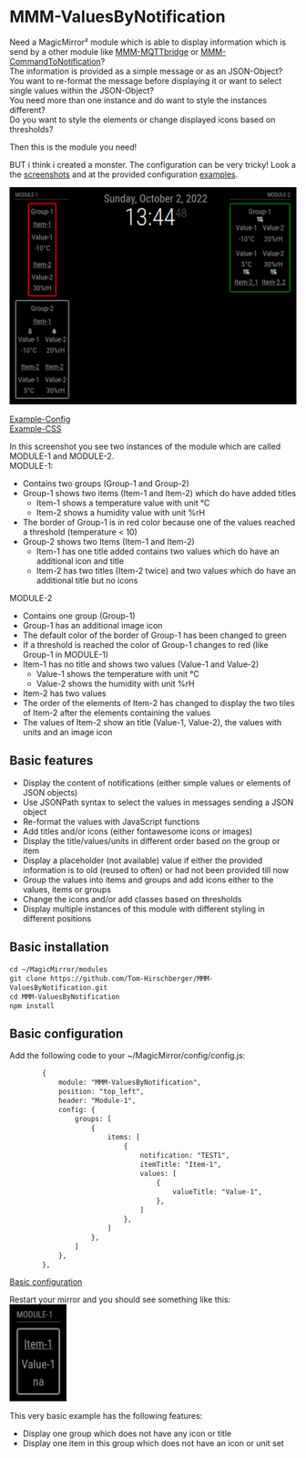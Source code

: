 # MMM-ValuesByNotification
Need a MagicMirror² module which is able to display information which is send by a other module like [MMM-MQTTbridge](https://github.com/sergge1/MMM-MQTTbridge) or [MMM-CommandToNotification](https://github.com/Tom-Hirschberger/MMM-CommandToNotification)?  
The information is provided as a simple message or as an JSON-Object?  
You want to re-format the message before displaying it or want to select single values within the JSON-Object?  
You need more than one instance and do want to style the instances different?  
Do you want to style the elements or change displayed icons based on thresholds?


Then this is the module you need!  

BUT i think i created a monster. The configuration can be very tricky!
Look a the <a href="doc/screenshots">screenshots</a> and at the provided configuration <a href="doc/configs">examples</a>.

<img src="doc/screenshots/twoModulesWarning.png" alt="Screen showing two intances of the module with differnt style" width="600px"/>

<a href="doc/configs/twoModulesOneWithAlert.config.js" target="_blank">Example-Config</a>  
<a href="doc/configs/twoModulesOneWithAlert.custom.css" target="_blank">Example-CSS</a>

In this screenshot you see two instances of the module which are called MODULE-1 and MODULE-2.  
MODULE-1:
* Contains two groups (Group-1 and Group-2)
* Group-1 shows two items (Item-1 and Item-2) which do have added titles
  * Item-1 shows a temperature value with unit °C
  * Item-2 shows a humidity value with unit %rH
* The border of Group-1 is in red color because one of the values reached a threshold (temperature < 10)
* Group-2 shows two Items (Item-1 and Item-2)
  * Item-1 has one title added contains two values which do have an additional icon and title
  * Item-2 has two titles (Item-2 twice) and two values which do have an additional title but no icons

MODULE-2
* Contains one group (Group-1)
* Group-1 has an additional image icon
* The default color of the border of Group-1 has been changed to green
* If a threshold is reached the color of Group-1 changes to red (like Group-1 in MODULE-1)
* Item-1 has no title and shows two values (Value-1 and Value-2)
  * Value-1 shows the temperature with unit °C
  * Value-2 shows the humidity with unit %rH
* Item-2 has two values
* The order of the elements of Item-2 has changed to display the two tiles of Item-2 after the elements containing the values
* The values of Item-2 show an title (Value-1, Value-2), the values with units and an image icon

## Basic features
* Display the content of notifications (either simple values or elements of JSON objects)
* Use JSONPath syntax to select the values in messages sending a JSON object
* Re-format the values with JavaScript functions
* Add titles and/or icons (either fontawesome icons or images)
* Display the title/values/units in different order based on the group or item
* Display a placeholder (not available) value if either the provided information is to old (reused to often) or had not been provided till now
* Group the values into items and groups and add icons either to the values, items or groups
* Change the icons and/or add classes based on thresholds
* Display multiple instances of this module with different styling in different positions

## Basic installation
```
cd ~/MagicMirror/modules
git clone https://github.com/Tom-Hirschberger/MMM-ValuesByNotification.git
cd MMM-ValuesByNotification
npm install
```

## Basic configuration
Add the following code to your ~/MagicMirror/config/config.js:

```
		{
			module: "MMM-ValuesByNotification",
			position: "top_left",
			header: "Module-1",
			config: {
				groups: [
					{
						items: [
							{
								notification: "TEST1",
								itemTitle: "Item-1",
								values: [
									{
                                        valueTitle: "Value-1",
									},
								]
							},
						]
					},
				]
			},
		},
```
<a href="doc/configs/basicConfiguration.config.js" target="_blank">Basic configuration</a>

Restart your mirror and you should see something like this:  
<img src="doc/screenshots/basicConfiguration.png" alt="Screen showing one intances of the module with one item and one value" width="100px"/>

This very basic example has the following features:
* Display one group which does not have any icon or title
* Display one item in this group which does not have an icon or unit set
